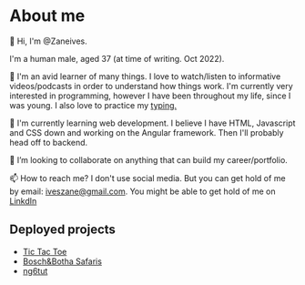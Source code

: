 # About me

👋 Hi, I'm @Zaneives.

I'm a human male, aged 37 (at time of writing. Oct 2022).

👀 I'm an avid learner of many things. I love to watch/listen to informative videos/podcasts in order to understand how things work. 
I'm currently very interested in programming, however I have been throughout my life, since I was young. I also love to practice my [typing.](https://monkeytype.com/profile/zaneives)

🌱 I'm currently learning web development. I believe I have HTML, Javascript and CSS down and working on the Angular framework. Then I'll probably head off to backend.

💞️ I’m looking to collaborate on anything that can build my career/portfolio.

📫 How to reach me? I don't use social media. But you can get hold of me by email: [iveszane@gmail.com](mailto:iveszane@gmail.com). You might be able to get hold of me on [LinkdIn](https://www.linkedin.com/in/zane-ives-835a55aa/)

## Deployed projects
- [Tic Tac Toe](https://tictactoe-zives.firebaseapp.com/)
- [Bosch&Botha Safaris](https://zaneives.github.io/boschnbotha-project/)
- [ng6tut](https://ng6tut-zives.web.app/)

<!---
Zaneives/Zaneives is a ✨ special ✨ repository because its `README.md` (this file) appears on your GitHub profile.
You can click the Preview link to take a look at your changes.
--->
